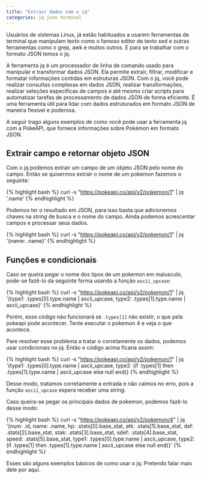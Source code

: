 ```yaml
---
title: "Extrair dados com o jq"
categories: jq json terminal
---
```


Usuários de sistemas Linux, já estão habituados a usarem ferramentas de terminal que manipulam texto como o famoso editor de texto sed e outras ferramentas como o grep, awk e muitos outros. E para se trabalhar com o formato JSON temos o jq.

A ferramenta jq é um processador de linha de comando usado para manipular e transformar dados JSON. Ela permite extrair, filtrar, modificar e formatar informações contidas em estruturas JSON. Com o jq, você pode realizar consultas complexas em dados JSON, realizar transformações, realizar seleções específicas de campos e até mesmo criar scripts para automatizar tarefas de processamento de dados JSON de forma eficiente. É uma ferramenta útil para lidar com dados estruturados em formato JSON de maneira flexível e poderosa.

A seguir trago alguns exemplos de como você pode usar a ferramenta jq com a PokeAPI, que fornece informações sobre Pokémon em formato JSON.

## Extrair campo e retornar objeto JSON

Com o jq podemos extrair um campo de um objeto JSON pelo nome do campo. Então se quisermos extrair o nome de um pokemon fazemos o seguinte:

{% highlight bash %}
curl -s "https://pokeapi.co/api/v2/pokemon/1" | jq '.name'
{% endhighlight %}

Podemos ter o resultado em JSON, para isso basta que adicionemos chaves na _string_ de busca e o nome do campo. Ainda podemos acrescentar campos e processar seus dados.

{% highlight bash %}
curl -s "https://pokeapi.co/api/v2/pokemon/1" | jq '{name: .name}'
{% endhighlight %}

## Funções e condicionais

Caso se queira pegar o nome dos tipos de um pokemon em maíusculo, pode-se fazê-lo da seguinte forma usando a função `ascii_upcase`:

{% highlight bash %}
curl -s "https://pokeapi.co/api/v2/pokemon/1" | jq '{type1: .types[0].type.name | ascii_upcase, type2: .types[1].type.name | ascii_upcase}'
{% endhighlight %}

Porém, esse código não funcionará se `.types[1]` não existir, o que pela pokeapi pode acontecer. Tente executar o pokemon 4 e veja o que acontece.

Pare resolver esse problema a tratar o corretamente os dados, podemos usar condicionais no jq. Então o código acima ficaria assim:

{% highlight bash %}
curl -s "https://pokeapi.co/api/v2/pokemon/1" | jq '{type1: .types[0].type.name | ascii_upcase, type2: (if .types[1] then .types[1].type.name | ascii_upcase else null end)}
{% endhighlight %}

Desse modo, tratamos corretamente a entrada e não caimos no erro, pois a função `ascii_upcase` espera receber uma _string_.

Caso queira-se pegar os principais dados de pokemon, podemos fazê-lo desse modo:

{% highlight bash %}
curl -s "https://pokeapi.co/api/v2/pokemon/4" | jq '{num: .id, name: .name, hp: .stats[0].base_stat, atk: .stats[1].base_stat, def: .stats[2].base_stat, stak: .stats[3].base_stat, sdef: .stats[4].base_stat, speed: .stats[5].base_stat, type1: .types[0].type.name | ascii_upcase, type2: (if .types[1] then .types[1].type.name | ascii_upcase else null end)}'
{% endhighlight %}

Esses são alguns exemplos básicos de como usar o jq. Pretendo falar mais dele por aqui.
